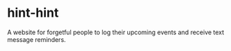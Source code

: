 # hint-hint
A website for forgetful people to log their upcoming events and receive text message reminders.
